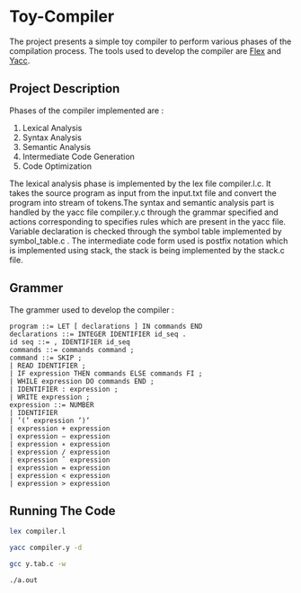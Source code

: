 # Toy-Compiler

The project presents a simple toy compiler to perform various phases of the compilation process. The tools used to develop the compiler are [Flex](https://www.geeksforgeeks.org/flex-fast-lexical-analyzer-generator/) and [Yacc](https://www.geeksforgeeks.org/introduction-to-yacc/).

## Project Description 

Phases of the compiler implemented are :
 1) Lexical Analysis
 2) Syntax Analysis
 3) Semantic Analysis
 4) Intermediate Code Generation 
 5) Code Optimization

The lexical analysis phase is implemented by the lex file compiler.l.c. It takes the source program as input from the input.txt file and convert the program into stream of tokens.The syntax and semantic analysis part is handled by the yacc file compiler.y.c through the grammar specified and actions corresponding to specifies rules which are present in the yacc file. Variable declaration is checked through the symbol table implemented by symbol_table.c . The intermediate code form used is postfix notation which is implemented using stack, the stack is being implemented by the stack.c file.    

## Grammer 

The grammer used to develop the compiler :
```
program ::= LET [ declarations ] IN commands END
declarations ::= INTEGER IDENTIFIER id_seq .
id seq ::= , IDENTIFIER id_seq
commands ::= commands command ;
command ::= SKIP ;
| READ IDENTIFIER ;
| IF expression THEN commands ELSE commands FI ;
| WHILE expression DO commands END ;
| IDENTIFIER : expression ;
| WRITE expression ;
expression ::= NUMBER
| IDENTIFIER
| ’(’ expression ’)’
| expression + expression
| expression − expression
| expression ∗ expression
| expression / expression
| expression ˆ expression
| expression = expression
| expression < expression
| expression > expression
``` 
## Running The Code

```bash
lex compiler.l
``` 
```bash
yacc compiler.y -d
``` 
```bash
gcc y.tab.c -w
``` 
```bash
./a.out
``` 
